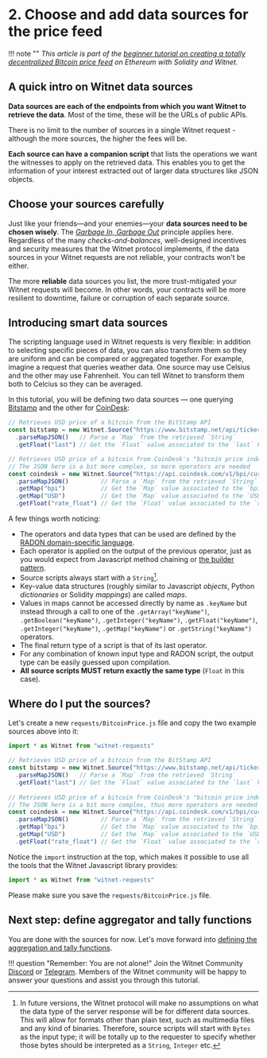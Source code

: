 # 2. Choose and add data sources for the price feed

!!! note ""
    *This article is part of the [beginner tutorial on creating a totally
    decentralized Bitcoin price feed][intro] on Ethereum with Solidity and
    Witnet.*

## A quick intro on Witnet data sources

**Data sources are each of the endpoints from which you want Witnet to
retrieve the data**. Most of the time, these will be the URLs of public APIs.

There is no limit to the number of sources in a single Witnet
request - although the more sources, the higher the fees will be.

**Each source can have a companion script** that lists the operations
we want the witnesses to apply on the retrieved data. This enables you
to get the information of your interest extracted out of larger data
structures like JSON objects.

## Choose your sources carefully

Just like your friends—and your enemies—your **data sources need to be
chosen wisely**. The *[Garbage In, Garbage Out][GIGO]* principle
applies here. Regardless of the many *checks-and-balances*,
well-designed incentives and security measures that the Witnet protocol
implements, if the data sources in your Witnet requests are not
reliable, your contracts won't be either.

The more **reliable** data sources you list, the more
trust-mitigated your Witnet requests will become. In other words, your
contracts will be more resilient to downtime, failure or corruption of
each separate source.

## Introducing smart data sources

The scripting language used in Witnet requests is very flexible: in
addition to selecting specific pieces of data, you can also transform
them so they are uniform and can be compared or aggregated together.
For example, imagine a request that queries weather data. One source may use
Celsius and the other may use Fahrenheit. You can tell Witnet to
transform them both to Celcius so they can be averaged.

In this tutorial, you will be defining two data sources — one querying
[Bitstamp] and the other for [CoinDesk]:

```javascript tab="Source 1: Bitstamp"
// Retrieves USD price of a bitcoin from the BitStamp API
const bitstamp = new Witnet.Source("https://www.bitstamp.net/api/ticker/")
  .parseMapJSON()   // Parse a `Map` from the retrieved `String`
  .getFloat("last") // Get the `Float` value associated to the `last` key
```

```javascript tab="Source 2: CoinDesk"
// Retrieves USD price of a bitcoin from CoinDesk's "bitcoin price index" API
// The JSON here is a bit more complex, so more operators are needed
const coindesk = new Witnet.Source("https://api.coindesk.com/v1/bpi/currentprice.json")
  .parseMapJSON()         // Parse a `Map` from the retrieved `String`
  .getMap("bpi")          // Get the `Map` value associated to the `bpi` key
  .getMap("USD")          // Get the `Map` value associated to the `USD` key
  .getFloat("rate_float") // Get the `Float` value associated to the `rate_float` key
```

A few things worth noticing:

- The operators and data types that can be used are defined by the
  [RADON domain-specific language][radon].
- Each operator is applied on the output of the previous operator, just
  as you would expect from Javascript method chaining or
  [the builder pattern][builder].
- Source scripts always start with a `String`[^1].
- Key-value data structures (roughly similar to Javascript *objects*,
  Python *dictionaries* or Solidity *mappings*) are called *maps*.
- Values in maps cannot be accessed directly by name as `.keyName` but
  instead through a call to one of the `.getArray("keyName")`,
  `.getBoolean("keyName")`, `.getInteger("keyName")`, `.getFloat("keyName")`,
  `.getInteger("keyName")`, `.getMap("keyName")` or `.getString("keyName")` operators.
- The final return type of a script is that of its last operator.
- For any combination of known input type and RADON script, the output
  type can be easily guessed upon compilation.
- **All source scripts MUST return exactly the same type** (`Float` in
  this case).
  
## Where do I put the sources?

Let's create a new `requests/BitcoinPrice.js` file and copy the two example
sources above into it:

```javascript
import * as Witnet from "witnet-requests"

// Retrieves USD price of a bitcoin from the BitStamp API
const bitstamp = new Witnet.Source("https://www.bitstamp.net/api/ticker/")
  .parseMapJSON()   // Parse a `Map` from the retrieved `String`
  .getFloat("last") // Get the `Float` value associated to the `last` key
  
// Retrieves USD price of a bitcoin from CoinDesk's "bitcoin price index" API
// The JSON here is a bit more complex, thus more operators are needed
const coindesk = new Witnet.Source("https://api.coindesk.com/v1/bpi/currentprice.json")
  .parseMapJSON()         // Parse a `Map` from the retrieved `String`
  .getMap("bpi")          // Get the `Map` value associated to the `bpi` key
  .getMap("USD")          // Get the `Map` value associated to the `USD` key
  .getFloat("rate_float") // Get the `Float` value associated to the `rate_float` key
```

Notice the `import` instruction at the top, which makes it possible to use all
the tools that the Witnet Javascript library provides:

```javascript
import * as Witnet from "witnet-requests"
```

Please make sure you save the `requests/BitcoinPrice.js` file.
  
## Next step: define aggregator and tally functions

You are done with the sources for now. Let's move forward into
[defining the aggregation and tally functions][next].

!!! question "Remember: You are not alone!"
    Join the Witnet Community [Discord] or [Telegram].
    Members of the Witnet community will be happy to answer your
    questions and assist you through this
    tutorial.

[Discord]: https://discord.gg/X4uurfP
[Telegram]: https://t.me/witnetio
[intro]: /tutorials/bitcoin-price-feed/introduction
[next]: /tutorials/bitcoin-price-feed/aggregations
[radon]: /protocol/data-requests/overview/#rad-object-notation-radon
[builder]: https://en.wikipedia.org/wiki/Builder_pattern
[GIGO]: https://en.wikipedia.org/wiki/Garbage_in,_garbage_out
[Bitstamp]: https://www.bitstamp.net/api/ticker/
[CoinDesk]: https://www.bitstamp.net/api/ticker/

[^1]: In future versions, the Witnet protocol will make no assumptions
on what the data type of the server response will be for different data
sources. This will allow for formats other than plain text,
such as multimedia files and any kind of binaries. Therefore,
source scripts will start with `Bytes` as the input type; it will be
totally up to the requester to specify whether those bytes should be
interpreted as a `String`, `Integer` etc.

[^2]: One of the key features in RADON 2.0 will be
implicit type casting, which will dramatically reduce the size of
scripts.
